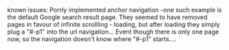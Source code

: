 known issues:
Porrly implemented anchor navigation -one such example is the default Google search result page. 
They seemed to have removed pages in favour of infinite scrollling - loading, but after loading they simply plug a "#-p1" into the url navigation...
Event though there is only one page now, so the navigation doesn't know where "#-p1" starts....